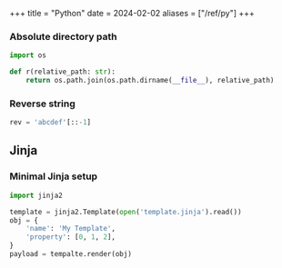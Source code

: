 +++
title = "Python"
date = 2024-02-02
aliases = ["/ref/py"]
+++

<!-- tricks -->

### Absolute directory path

```py
import os

def r(relative_path: str):
    return os.path.join(os.path.dirname(__file__), relative_path)
```

### Reverse string

```py
rev = 'abcdef'[::-1]
```

## Jinja

### Minimal Jinja setup

```py
import jinja2

template = jinja2.Template(open('template.jinja').read())
obj = {
    'name': 'My Template',
    'property': [0, 1, 2],
}
payload = tempalte.render(obj)
```
